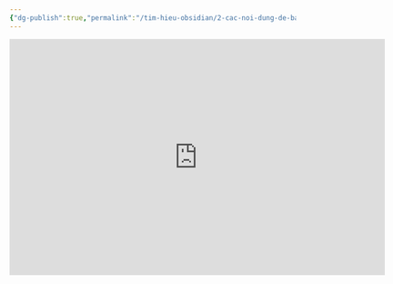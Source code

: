```yaml
---
{"dg-publish":true,"permalink":"/tim-hieu-obsidian/2-cac-noi-dung-de-ban-tim-hieu-them/huong-dan-chia-se-file-va-lay-file-duoc-chia-se-o-obsidian/","dgPassFrontmatter":true,"noteIcon":"1","created":"","updated":""}
---
```



<iframe width="660" height="415" src="https://www.youtube.com/embed/OG3ZutPNDb8" title="YouTube video player" frameborder="0" allow="accelerometer; autoplay; clipboard-write; encrypted-media; gyroscope; picture-in-picture; web-share" allowfullscreen></iframe>